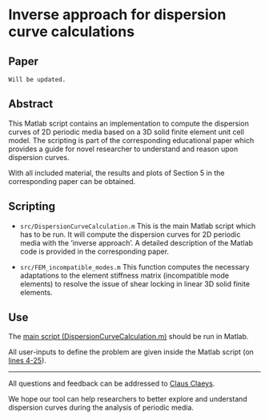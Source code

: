 # Inverse approach for dispersion curve calculations

## Paper

```
Will be updated.
```

## Abstract

This Matlab script contains an implementation to compute the dispersion curves of 2D periodic media based on a 3D solid finite element unit cell model. The scripting is part of the corresponding educational paper which provides a guide for novel researcher to understand and reason upon dispersion curves.

With all included material, the results and plots of Section 5 in the corresponding paper can be obtained.

## Scripting

- ``src/DispersionCurveCalculation.m``
This is the main Matlab script which has to be run. It will compute the dispersion curves for 2D periodic media with the ‘inverse approach’. A detailed description of the Matlab code is provided in the corresponding paper.

- ``src/FEM_incompatible_modes.m``
This function computes the necessary adaptations to the element stiffness matrix (incompatible mode elements) to resolve the issue of shear locking in linear 3D solid finite elements.

## Use

The [main script (DispersionCurveCalculation.m)](./src/DispersionCurveCalculation.m) should be run in Matlab.

All user-inputs to define the problem are given inside the Matlab script (on [lines 4-25](./src/DispersionCurveCalculation.m#L4)).

<hr/>

All questions and feedback can be addressed to [Claus Claeys](mailto:claus.claeys@kuleuven.be).

We hope our tool can help researchers to better explore and understand dispersion curves during the analysis of periodic media.
